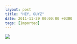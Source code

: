 ```yaml
---
layout: post
title: "HEY, GUYZ"
date: 2011-11-29 00:00:00 +0300
tags: [Imported]
---
```


![](http://media.tumblr.com/tumblr_lvfebbFewS1qfp23s.jpg)